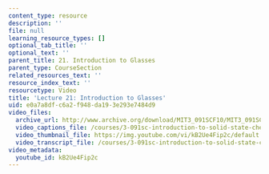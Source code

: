 ```yaml
---
content_type: resource
description: ''
file: null
learning_resource_types: []
optional_tab_title: ''
optional_text: ''
parent_title: 21. Introduction to Glasses
parent_type: CourseSection
related_resources_text: ''
resource_index_text: ''
resourcetype: Video
title: 'Lecture 21: Introduction to Glasses'
uid: e0a7a8df-c6a2-f948-da19-3e293e7484d9
video_files:
  archive_url: http://www.archive.org/download/MIT3_091SCF10/MIT3_091SCF10lec21_300k.mp4
  video_captions_file: /courses/3-091sc-introduction-to-solid-state-chemistry-fall-2010/d231687b9317591e96e63f455cf94459_kB2Ue4Fip2c.vtt
  video_thumbnail_file: https://img.youtube.com/vi/kB2Ue4Fip2c/default.jpg
  video_transcript_file: /courses/3-091sc-introduction-to-solid-state-chemistry-fall-2010/2999ea53e90d0a504692890020726c39_kB2Ue4Fip2c.pdf
video_metadata:
  youtube_id: kB2Ue4Fip2c
---
```

